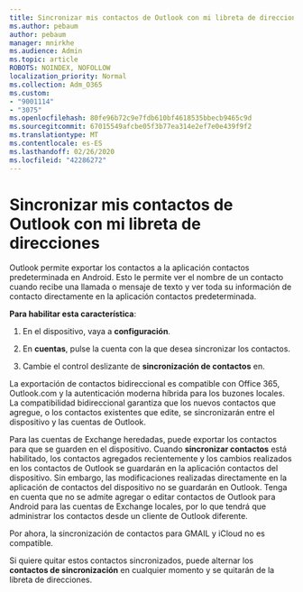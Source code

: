 ```yaml
---
title: Sincronizar mis contactos de Outlook con mi libreta de direcciones
ms.author: pebaum
author: pebaum
manager: mnirkhe
ms.audience: Admin
ms.topic: article
ROBOTS: NOINDEX, NOFOLLOW
localization_priority: Normal
ms.collection: Adm_O365
ms.custom:
- "9001114"
- "3075"
ms.openlocfilehash: 80fe96b72c9e7fdb610bf4618535bbecb9465c9d
ms.sourcegitcommit: 67015549afcbe05f3b77ea314e2ef7e0e439f9f2
ms.translationtype: MT
ms.contentlocale: es-ES
ms.lasthandoff: 02/26/2020
ms.locfileid: "42286272"
---
```

# <a name="sync-my-outlook-contacts-to-my-address-book"></a>Sincronizar mis contactos de Outlook con mi libreta de direcciones

Outlook permite exportar los contactos a la aplicación contactos predeterminada en Android. Esto le permite ver el nombre de un contacto cuando recibe una llamada o mensaje de texto y ver toda su información de contacto directamente en la aplicación contactos predeterminada.
 
**Para habilitar esta característica**:
 
1. En el dispositivo, vaya a **configuración**.

2. En **cuentas**, pulse la cuenta con la que desea sincronizar los contactos.

3. Cambie el control deslizante de **sincronización de contactos** en.
 
La exportación de contactos bidireccional es compatible con Office 365, Outlook.com y la autenticación moderna híbrida para los buzones locales. La compatibilidad bidireccional garantiza que los nuevos contactos que agregue, o los contactos existentes que edite, se sincronizarán entre el dispositivo y las cuentas de Outlook.
 
Para las cuentas de Exchange heredadas, puede exportar los contactos para que se guarden en el dispositivo. Cuando **sincronizar contactos** está habilitado, los contactos agregados recientemente y los cambios realizados en los contactos de Outlook se guardarán en la aplicación contactos del dispositivo. Sin embargo, las modificaciones realizadas directamente en la aplicación de contactos del dispositivo no se guardarán en Outlook. Tenga en cuenta que no se admite agregar o editar contactos de Outlook para Android para las cuentas de Exchange locales, por lo que tendrá que administrar los contactos desde un cliente de Outlook diferente.
 
Por ahora, la sincronización de contactos para GMAIL y iCloud no es compatible.
 
Si quiere quitar estos contactos sincronizados, puede alternar los **contactos de sincronización** en cualquier momento y se quitarán de la libreta de direcciones.
